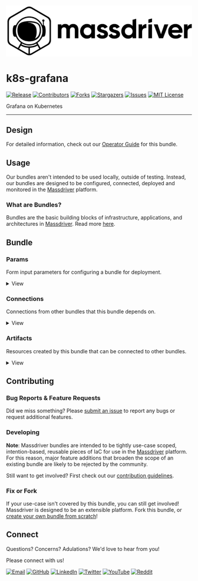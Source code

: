 [![Massdriver][logo]][website]

# k8s-grafana

[![Release][release_shield]][release_url]
[![Contributors][contributors_shield]][contributors_url]
[![Forks][forks_shield]][forks_url]
[![Stargazers][stars_shield]][stars_url]
[![Issues][issues_shield]][issues_url]
[![MIT License][license_shield]][license_url]


Grafana on Kubernetes


---

## Design

For detailed information, check out our [Operator Guide](operator.md) for this bundle.

## Usage

Our bundles aren't intended to be used locally, outside of testing. Instead, our bundles are designed to be configured, connected, deployed and monitored in the [Massdriver][website] platform.

### What are Bundles?

Bundles are the basic building blocks of infrastructure, applications, and architectures in [Massdriver][website]. Read more [here](https://docs.massdriver.cloud/concepts/bundles).

## Bundle

### Params

Form input parameters for configuring a bundle for deployment.

<details>
<summary>View</summary>

<!-- PARAMS:START -->

**Params coming soon**

<!-- PARAMS:END -->

</details>

### Connections

Connections from other bundles that this bundle depends on.

<details>
<summary>View</summary>

<!-- CONNECTIONS:START -->

**Connections coming soon**

<!-- CONNECTIONS:END -->

</details>

### Artifacts

Resources created by this bundle that can be connected to other bundles.

<details>
<summary>View</summary>

<!-- ARTIFACTS:START -->

**Artifacts coming soon**

<!-- ARTIFACTS:END -->

</details>

## Contributing

<!-- CONTRIBUTING:START -->

### Bug Reports & Feature Requests

Did we miss something? Please [submit an issue](https://github.com/massdriver-cloud/k8s-grafana/issues) to report any bugs or request additional features.

### Developing

**Note**: Massdriver bundles are intended to be tightly use-case scoped, intention-based, reusable pieces of IaC for use in the [Massdriver][website] platform. For this reason, major feature additions that broaden the scope of an existing bundle are likely to be rejected by the community.

Still want to get involved? First check out our [contribution guidelines](https://docs.massdriver.cloud/bundles/contributing).

### Fix or Fork

If your use-case isn't covered by this bundle, you can still get involved! Massdriver is designed to be an extensible platform. Fork this bundle, or [create your own bundle from scratch](https://docs.massdriver.cloud/bundles/development)!

<!-- CONTRIBUTING:END -->

## Connect

<!-- CONNECT:START -->

Questions? Concerns? Adulations? We'd love to hear from you!

Please connect with us!

[![Email][email_shield]][email_url]
[![GitHub][github_shield]][github_url]
[![LinkedIn][linkedin_shield]][linkedin_url]
[![Twitter][twitter_shield]][twitter_url]
[![YouTube][youtube_shield]][youtube_url]
[![Reddit][reddit_shield]][reddit_url]

<!-- markdownlint-disable -->

[logo]: https://raw.githubusercontent.com/massdriver-cloud/docs/main/static/img/logo-with-logotype-horizontal-400x110.svg
[docs]: https://docs.massdriver.cloud/?utm_source=github&utm_medium=readme&utm_campaign=k8s-grafana&utm_content=docs
[website]: https://www.massdriver.cloud/?utm_source=github&utm_medium=readme&utm_campaign=k8s-grafana&utm_content=website
[github]: https://github.com/massdriver-cloud?utm_source=github&utm_medium=readme&utm_campaign=k8s-grafana&utm_content=github
[slack]: https://massdriverworkspace.slack.com/?utm_source=github&utm_medium=readme&utm_campaign=k8s-grafana&utm_content=slack
[linkedin]: https://www.linkedin.com/company/massdriver/?utm_source=github&utm_medium=readme&utm_campaign=k8s-grafana&utm_content=linkedin



[contributors_shield]: https://img.shields.io/github/contributors/massdriver-cloud/k8s-grafana.svg?style=for-the-badge
[contributors_url]: https://github.com/massdriver-cloud/k8s-grafana/graphs/contributors
[forks_shield]: https://img.shields.io/github/forks/massdriver-cloud/k8s-grafana.svg?style=for-the-badge
[forks_url]: https://github.com/massdriver-cloud/k8s-grafana/network/members
[stars_shield]: https://img.shields.io/github/stars/massdriver-cloud/k8s-grafana.svg?style=for-the-badge
[stars_url]: https://github.com/massdriver-cloud/k8s-grafana/stargazers
[issues_shield]: https://img.shields.io/github/issues/massdriver-cloud/k8s-grafana.svg?style=for-the-badge
[issues_url]: https://github.com/massdriver-cloud/k8s-grafana/issues
[release_url]: https://github.com/massdriver-cloud/k8s-grafana/releases/latest
[release_shield]: https://img.shields.io/github/release/massdriver-cloud/k8s-grafana.svg?style=for-the-badge
[license_shield]: https://img.shields.io/github/license/massdriver-cloud/k8s-grafana.svg?style=for-the-badge
[license_url]: https://github.com/massdriver-cloud/k8s-grafana/blob/main/LICENSE


[email_url]: mailto:support@massdriver.cloud
[email_shield]: https://img.shields.io/badge/email-Massdriver-black.svg?style=for-the-badge&logo=mail.ru&color=000000
[github_url]: mailto:support@massdriver.cloud
[github_shield]: https://img.shields.io/badge/follow-Github-black.svg?style=for-the-badge&logo=github&color=181717
[linkedin_url]: https://linkedin.com/in/massdriver-cloud
[linkedin_shield]: https://img.shields.io/badge/follow-LinkedIn-black.svg?style=for-the-badge&logo=linkedin&color=0A66C2
[twitter_url]: https://twitter.com/massdriver?utm_source=github&utm_medium=readme&utm_campaign=k8s-grafana&utm_content=twitter
[twitter_shield]: https://img.shields.io/badge/follow-Twitter-black.svg?style=for-the-badge&logo=twitter&color=1DA1F2
[discourse_url]: https://community.massdriver.cloud?utm_source=github&utm_medium=readme&utm_campaign=k8s-grafana&utm_content=discourse
[discourse_shield]: https://img.shields.io/badge/join-Discourse-black.svg?style=for-the-badge&logo=discourse&color=000000
[youtube_url]: https://www.youtube.com/channel/UCfj8P7MJcdlem2DJpvymtaQ
[youtube_shield]: https://img.shields.io/badge/subscribe-Youtube-black.svg?style=for-the-badge&logo=youtube&color=FF0000
[reddit_url]: https://www.reddit.com/r/massdriver
[reddit_shield]: https://img.shields.io/badge/subscribe-Reddit-black.svg?style=for-the-badge&logo=reddit&color=FF4500

<!-- markdownlint-restore -->

<!-- CONNECT:END -->
